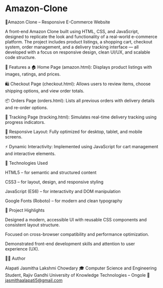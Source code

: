 # Amazon-Clone

🛒Amazon Clone – Responsive E-Commerce Website

A front-end Amazon Clone built using HTML, CSS, and JavaScript, designed to replicate the look and functionality of a real-world e-commerce platform. The project includes product listings, a shopping cart, checkout system, order management, and a delivery tracking interface — all developed with a focus on responsive design, clean UI/UX, and scalable code structure.

🚀 Features
a
🏠 Home Page (amazon.html): Displays product listings with images, ratings, and prices.

🛍️ Checkout Page (checkout.html): Allows users to review items, choose shipping options, and view order totals.

📦 Orders Page (orders.html): Lists all previous orders with delivery details and re-order options.

🚚 Tracking Page (tracking.html): Simulates real-time delivery tracking using progress indicators.

📱 Responsive Layout: Fully optimized for desktop, tablet, and mobile screens.

⚡ Dynamic Interactivity: Implemented using JavaScript for cart management and interactive elements.


🧠 Technologies Used

HTML5 – for semantic and structured content

CSS3 – for layout, design, and responsive styling

JavaScript (ES6) – for interactivity and DOM manipulation

Google Fonts (Roboto) – for modern and clean typography



🧩 Project Highlights

Designed a modern, accessible UI with reusable CSS components and consistent layout structure.

Focused on cross-browser compatibility and performance optimization.

Demonstrated front-end development skills and attention to user experience (UX).


👩‍💻 Author

Alapati Jasmitha Lakshmi Chowdary
🎓 Computer Science and Engineering Student, Rajiv Gandhi University of Knowledge Technologies – Ongole
📧 jasmithaalapati5@gmail.com











